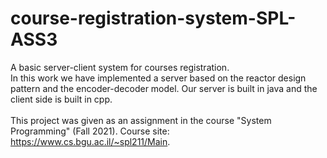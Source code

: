 # course-registration-system-SPL-ASS3
A basic server-client system for courses registration.<br />
In this work we have implemented a server based on the reactor design pattern and the encoder-decoder model. Our server is built in java and the client side is built in cpp.<br />
<br />
This project was given as an assignment in the course "System Programming" (Fall 2021). Course site: https://www.cs.bgu.ac.il/~spl211/Main.
